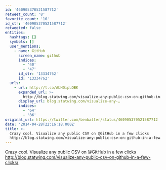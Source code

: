 ```yaml
---
id: '460905370521587712'
retweet_count: '8'
favorite_count: '16'
id_str: '460905370521587712'
retweeted: false
entities:
  hashtags: []
  symbols: []
  user_mentions:
    - name: GitHub
      screen_name: github
      indices:
        - '40'
        - '47'
      id_str: '13334762'
      id: '13334762'
  urls:
    - url: http://t.co/AbHDipLOBK
      expanded_url: >-
        http://blog.statwing.com/visualize-any-public-csv-on-github-in-a-few-clicks/
      display_url: blog.statwing.com/visualize-any-…
      indices:
        - '64'
        - '86'
original_url: https://twitter.com/benbalter/status/460905370521587712
date: '2014-04-28T22:16:18.000Z'
title: >-
  Crazy cool. Visualize any public CSV on @GitHub in a few clicks
  http://blog.statwing.com/visualize-any-public-csv-on-github-in-a-few-clicks/
---
```


Crazy cool. Visualize any public CSV on @GitHub in a few clicks http://blog.statwing.com/visualize-any-public-csv-on-github-in-a-few-clicks/